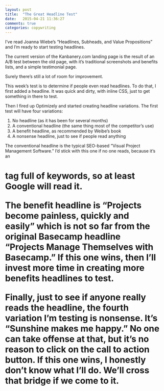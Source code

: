 ```yaml
---
layout: post
title:  "The Great Headline Test"
date:   2015-04-21 11:36:27
comments: true
categories: copywriting
---
```


I’ve read Joanna Wiebe’s “Headlines, Subheads, and Value Propositions” and I’m ready to start testing headlines. 

The current version of the Kanbanery.com landing page is the result of an A/B test between the old page, with it’s traditional screenshots and benefits lists, and a simple testimonial page.

Surely there’s still a lot of room for improvement.

This week’s test is to determine if people even read headlines. To do that, I first added a headline. It was quick and dirty, with inline CSS, just to get something in there to test. 

Then I fired up Optimizely and started creating headline variations. The first test will have four variations:

1. No headline (as it has been for several months)
2. A conventional headline (the same thing most of the competitor’s use)
3. A benefit headline, as recommended by Weibe’s book
4. A nonsense headline, just to see if people read anything

The conventional headline is the typical SEO-based “Visual Project Management Software.” I’d stick with this one if no one reads, because it’s an <h1> tag full of keywords, so at least Google will read it.

The benefit headline is “Projects become painless, quickly and easily” which is not so far from the original Basecamp headline “Projects Manage Themselves with Basecamp.” If this one wins, then I’ll invest more time in creating more benefits headlines to test.

Finally, just to see if anyone really reads the headline, the fourth variation I’m testing is nonsense. It’s “Sunshine makes me happy.” No one can take offense at that, but it’s no reason to click on the call to action button. If this one wins, I honestly don’t know what I’ll do. We’ll cross that bridge if we come to it.
